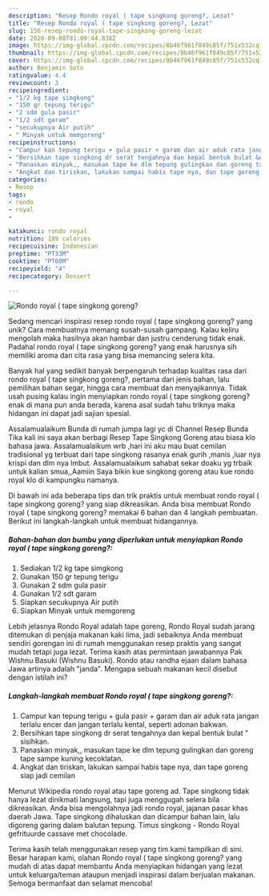 ```yaml
---
description: "Resep Rondo royal ( tape singkong goreng?, Lezat"
title: "Resep Rondo royal ( tape singkong goreng?, Lezat"
slug: 156-resep-rondo-royal-tape-singkong-goreng-lezat
date: 2020-09-08T01:09:44.838Z
image: https://img-global.cpcdn.com/recipes/8b46f961f849c85f/751x532cq70/rondo-royal-tape-singkong-goreng-foto-resep-utama.jpg
thumbnail: https://img-global.cpcdn.com/recipes/8b46f961f849c85f/751x532cq70/rondo-royal-tape-singkong-goreng-foto-resep-utama.jpg
cover: https://img-global.cpcdn.com/recipes/8b46f961f849c85f/751x532cq70/rondo-royal-tape-singkong-goreng-foto-resep-utama.jpg
author: Benjamin Soto
ratingvalue: 4.4
reviewcount: 3
recipeingredient:
- "1/2 kg tape simgkong"
- "150 gr tepung terigu"
- "2 sdm gula pasir"
- "1/2 sdt garam"
- "secukupnya Air putih"
- " Minyak untuk memgoreng"
recipeinstructions:
- "Campur kan tepung terigu + gula pasir + garam dan air aduk rata jangan terlalu encer dan jangan terlalu kental, seperti adonan bakwan."
- "Bersihkan tape singkong dr serat tengahnya dan kepal bentuk bulat &#34; sisihkan."
- "Panaskan minyak,, masukan tape ke dlm tepung gulingkan dan goreng tape sampe kuning kecoklatan."
- "Angkat dan tiriskan, lakukan sampai habis tape nya, dan tape goreng siap jadi cemilan"
categories:
- Resep
tags:
- rondo
- royal
- 

katakunci: rondo royal  
nutrition: 189 calories
recipecuisine: Indonesian
preptime: "PT33M"
cooktime: "PT60M"
recipeyield: "4"
recipecategory: Dessert

---
```



![Rondo royal ( tape singkong goreng?](https://img-global.cpcdn.com/recipes/8b46f961f849c85f/751x532cq70/rondo-royal-tape-singkong-goreng-foto-resep-utama.jpg)

Sedang mencari inspirasi resep rondo royal ( tape singkong goreng? yang unik? Cara membuatnya memang susah-susah gampang. Kalau keliru mengolah maka hasilnya akan hambar dan justru cenderung tidak enak. Padahal rondo royal ( tape singkong goreng? yang enak harusnya sih memiliki aroma dan cita rasa yang bisa memancing selera kita.

Banyak hal yang sedikit banyak berpengaruh terhadap kualitas rasa dari rondo royal ( tape singkong goreng?, pertama dari jenis bahan, lalu pemilihan bahan segar, hingga cara membuat dan menyajikannya. Tidak usah pusing kalau ingin menyiapkan rondo royal ( tape singkong goreng? enak di mana pun anda berada, karena asal sudah tahu triknya maka hidangan ini dapat jadi sajian spesial.

Assalamualaikum Bunda di rumah jumpa lagi yc di Channel Resep Bunda Tika kali ini saya akan berbagi Resep Tape Singkong Goreng atau biasa klo bahasa jawa. Assalamualaikum wrb ,hari ini aku mau buat cemilan tradisional yg terbuat dari tape singkong rasanya enak gurih ,manis ,luar nya krispi dan dlm nya lmbut. Assalamualaikum sahabat sekar doaku yg trbaik untuk kalian smua,,Aamiin Saya bikin kue singkong goreng atau kue rondo royal klo di kampungku namanya.


Di bawah ini ada beberapa tips dan trik praktis untuk membuat rondo royal ( tape singkong goreng? yang siap dikreasikan. Anda bisa membuat Rondo royal ( tape singkong goreng? memakai 6 bahan dan 4 langkah pembuatan. Berikut ini langkah-langkah untuk membuat hidangannya.

<!--inarticleads1-->

##### Bahan-bahan dan bumbu yang diperlukan untuk menyiapkan Rondo royal ( tape singkong goreng?:

1. Sediakan 1/2 kg tape simgkong
1. Gunakan 150 gr tepung terigu
1. Gunakan 2 sdm gula pasir
1. Gunakan 1/2 sdt garam
1. Siapkan secukupnya Air putih
1. Siapkan  Minyak untuk memgoreng


Lebih jelasnya Rondo Royal adalah tape goreng, Rondo Royal sudah jarang ditemukan di penjaja makanan kaki lima, jadi sebaiknya Anda membuat sendiri gorengan ini di rumah menggunakan resep praktis yang sangat mudah tetapi juga lezat. Terima kasih atas permintaan jawabannya Pak Wishnu Basuki (Wishnu Basuki). Rondo atau randha ejaan dalam bahasa Jawa artinya adalah &#34;janda&#34;. Mengapa sebuah makanan kecil disebut dengan istilah ini? 

<!--inarticleads2-->

##### Langkah-langkah membuat Rondo royal ( tape singkong goreng?:

1. Campur kan tepung terigu + gula pasir + garam dan air aduk rata jangan terlalu encer dan jangan terlalu kental, seperti adonan bakwan.
1. Bersihkan tape singkong dr serat tengahnya dan kepal bentuk bulat &#34; sisihkan.
1. Panaskan minyak,, masukan tape ke dlm tepung gulingkan dan goreng tape sampe kuning kecoklatan.
1. Angkat dan tiriskan, lakukan sampai habis tape nya, dan tape goreng siap jadi cemilan


Menurut Wikipedia rondo royal atau tape goreng ad. Tape singkong tidak hanya lezat dinikmati langsung, tapi juga menggugah selera bila dikreasikan. Anda bisa mengolahnya jadi rondo royal, jajanan pasar khas daerah Jawa. Tape singkong dihaluskan dan dicampur bahan lain, lalu digoreng garing dalam balutan tepung. Timus singkong - Rondo Royal gefrituurde cassave met chocolade. 

Terima kasih telah menggunakan resep yang tim kami tampilkan di sini. Besar harapan kami, olahan Rondo royal ( tape singkong goreng? yang mudah di atas dapat membantu Anda menyiapkan hidangan yang lezat untuk keluarga/teman ataupun menjadi inspirasi dalam berjualan makanan. Semoga bermanfaat dan selamat mencoba!
